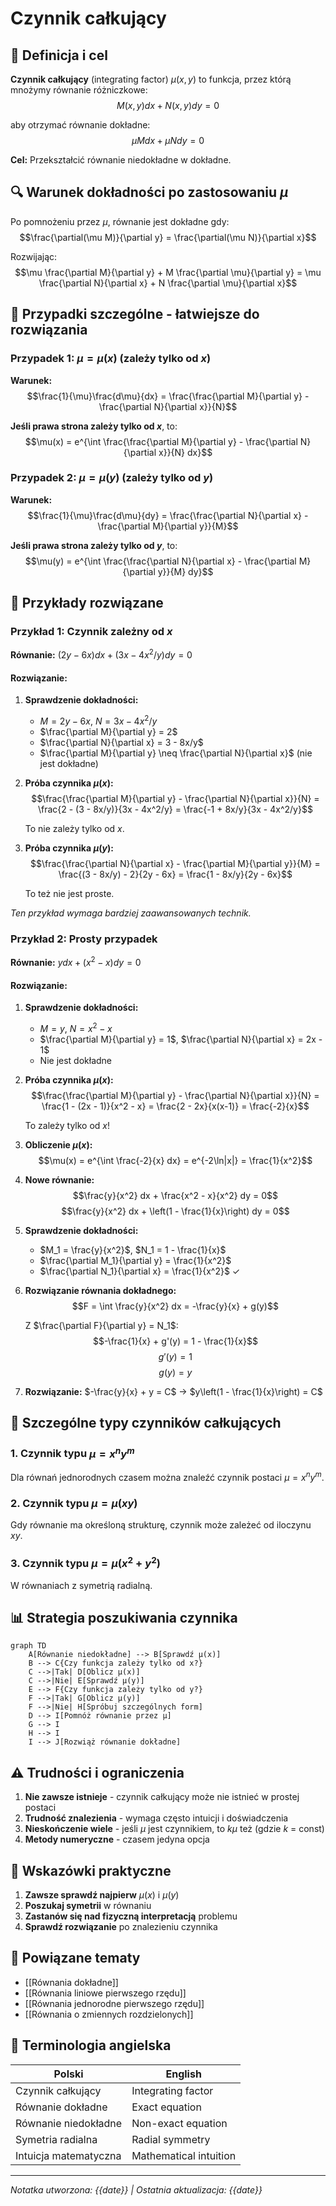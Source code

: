# Czynnik całkujący

## 🎯 Definicja i cel

**Czynnik całkujący** (integrating factor) $\mu(x,y)$ to funkcja, przez którą mnożymy równanie różniczkowe:
$$M(x,y)dx + N(x,y)dy = 0$$

aby otrzymać równanie dokładne:
$$\mu M dx + \mu N dy = 0$$

**Cel:** Przekształcić równanie niedokładne w dokładne.

## 🔍 Warunek dokładności po zastosowaniu $\mu$

Po pomnożeniu przez $\mu$, równanie jest dokładne gdy:
$$\frac{\partial(\mu M)}{\partial y} = \frac{\partial(\mu N)}{\partial x}$$

Rozwijając:
$$\mu \frac{\partial M}{\partial y} + M \frac{\partial \mu}{\partial y} = \mu \frac{\partial N}{\partial x} + N \frac{\partial \mu}{\partial x}$$

## 🔧 Przypadki szczególne - łatwiejsze do rozwiązania

### Przypadek 1: $\mu = \mu(x)$ (zależy tylko od $x$)

**Warunek:**
$$\frac{1}{\mu}\frac{d\mu}{dx} = \frac{\frac{\partial M}{\partial y} - \frac{\partial N}{\partial x}}{N}$$

**Jeśli prawa strona zależy tylko od $x$**, to:
$$\mu(x) = e^{\int \frac{\frac{\partial M}{\partial y} - \frac{\partial N}{\partial x}}{N} dx}$$

### Przypadek 2: $\mu = \mu(y)$ (zależy tylko od $y$)

**Warunek:**
$$\frac{1}{\mu}\frac{d\mu}{dy} = \frac{\frac{\partial N}{\partial x} - \frac{\partial M}{\partial y}}{M}$$

**Jeśli prawa strona zależy tylko od $y$**, to:
$$\mu(y) = e^{\int \frac{\frac{\partial N}{\partial x} - \frac{\partial M}{\partial y}}{M} dy}$$

## 📝 Przykłady rozwiązane

### Przykład 1: Czynnik zależny od $x$
**Równanie:** $(2y - 6x)dx + (3x - 4x^2/y)dy = 0$

#### Rozwiązanie:
1. **Sprawdzenie dokładności:**
   - $M = 2y - 6x$, $N = 3x - 4x^2/y$
   - $\frac{\partial M}{\partial y} = 2$
   - $\frac{\partial N}{\partial x} = 3 - 8x/y$
   - $\frac{\partial M}{\partial y} \neq \frac{\partial N}{\partial x}$ (nie jest dokładne)

2. **Próba czynnika $\mu(x)$:**
   $$\frac{\frac{\partial M}{\partial y} - \frac{\partial N}{\partial x}}{N} = \frac{2 - (3 - 8x/y)}{3x - 4x^2/y} = \frac{-1 + 8x/y}{3x - 4x^2/y}$$

   To nie zależy tylko od $x$.

3. **Próba czynnika $\mu(y)$:**
   $$\frac{\frac{\partial N}{\partial x} - \frac{\partial M}{\partial y}}{M} = \frac{(3 - 8x/y) - 2}{2y - 6x} = \frac{1 - 8x/y}{2y - 6x}$$

   To też nie jest proste.

*Ten przykład wymaga bardziej zaawansowanych technik.*

### Przykład 2: Prosty przypadek
**Równanie:** $y dx + (x^2 - x)dy = 0$

#### Rozwiązanie:
1. **Sprawdzenie dokładności:**
   - $M = y$, $N = x^2 - x$
   - $\frac{\partial M}{\partial y} = 1$, $\frac{\partial N}{\partial x} = 2x - 1$
   - Nie jest dokładne

2. **Próba czynnika $\mu(x)$:**
   $$\frac{\frac{\partial M}{\partial y} - \frac{\partial N}{\partial x}}{N} = \frac{1 - (2x - 1)}{x^2 - x} = \frac{2 - 2x}{x(x-1)} = \frac{-2}{x}$$

   To zależy tylko od $x$!

3. **Obliczenie $\mu(x)$:**
   $$\mu(x) = e^{\int \frac{-2}{x} dx} = e^{-2\ln|x|} = \frac{1}{x^2}$$

4. **Nowe równanie:**
   $$\frac{y}{x^2} dx + \frac{x^2 - x}{x^2} dy = 0$$
   $$\frac{y}{x^2} dx + \left(1 - \frac{1}{x}\right) dy = 0$$

5. **Sprawdzenie dokładności:**
   - $M_1 = \frac{y}{x^2}$, $N_1 = 1 - \frac{1}{x}$
   - $\frac{\partial M_1}{\partial y} = \frac{1}{x^2}$
   - $\frac{\partial N_1}{\partial x} = \frac{1}{x^2}$ ✓

6. **Rozwiązanie równania dokładnego:**
   $$F = \int \frac{y}{x^2} dx = -\frac{y}{x} + g(y)$$
   
   Z $\frac{\partial F}{\partial y} = N_1$:
   $$-\frac{1}{x} + g'(y) = 1 - \frac{1}{x}$$
   $$g'(y) = 1$$
   $$g(y) = y$$

7. **Rozwiązanie:** $-\frac{y}{x} + y = C$ → $y\left(1 - \frac{1}{x}\right) = C$

## 🌟 Szczególne typy czynników całkujących

### 1. Czynnik typu $\mu = x^n y^m$
Dla równań jednorodnych czasem można znaleźć czynnik postaci $\mu = x^n y^m$.

### 2. Czynnik typu $\mu = \mu(xy)$
Gdy równanie ma określoną strukturę, czynnik może zależeć od iloczynu $xy$.

### 3. Czynnik typu $\mu = \mu(x^2 + y^2)$
W równaniach z symetrią radialną.

## 📊 Strategia poszukiwania czynnika

```mermaid
graph TD
    A[Równanie niedokładne] --> B[Sprawdź μ(x)]
    B --> C{Czy funkcja zależy tylko od x?}
    C -->|Tak| D[Oblicz μ(x)]
    C -->|Nie| E[Sprawdź μ(y)]
    E --> F{Czy funkcja zależy tylko od y?}
    F -->|Tak| G[Oblicz μ(y)]
    F -->|Nie| H[Spróbuj szczególnych form]
    D --> I[Pomnóż równanie przez μ]
    G --> I
    H --> I
    I --> J[Rozwiąż równanie dokładne]
```

## ⚠️ Trudności i ograniczenia

1. **Nie zawsze istnieje** - czynnik całkujący może nie istnieć w prostej postaci
2. **Trudność znalezienia** - wymaga często intuicji i doświadczenia  
3. **Nieskończenie wiele** - jeśli $\mu$ jest czynnikiem, to $k\mu$ też (gdzie $k$ = const)
4. **Metody numeryczne** - czasem jedyna opcja

## 🎯 Wskazówki praktyczne

1. **Zawsze sprawdź najpierw** $\mu(x)$ i $\mu(y)$
2. **Poszukaj symetrii** w równaniu
3. **Zastanów się nad fizyczną interpretacją** problemu
4. **Sprawdź rozwiązanie** po znalezieniu czynnika

## 🔗 Powiązane tematy

- [[Równania dokładne]]
- [[Równania liniowe pierwszego rzędu]]
- [[Równania jednorodne pierwszego rzędu]]
- [[Równania o zmiennych rozdzielonych]]

## 📖 Terminologia angielska

| Polski | English |
|--------|---------|
| Czynnik całkujący | Integrating factor |
| Równanie dokładne | Exact equation |
| Równanie niedokładne | Non-exact equation |
| Symetria radialna | Radial symmetry |
| Intuicja matematyczna | Mathematical intuition |

---
*Notatka utworzona: {{date}} | Ostatnia aktualizacja: {{date}}*